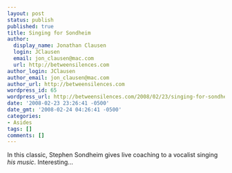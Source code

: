 ```yaml
---
layout: post
status: publish
published: true
title: Singing for Sondheim
author:
  display_name: Jonathan Clausen
  login: JClausen
  email: jon_clausen@mac.com
  url: http://betweensilences.com
author_login: JClausen
author_email: jon_clausen@mac.com
author_url: http://betweensilences.com
wordpress_id: 65
wordpress_url: http://betweensilences.com/2008/02/23/singing-for-sondheim/
date: '2008-02-23 23:26:41 -0500'
date_gmt: '2008-02-24 04:26:41 -0500'
categories:
- Asides
tags: []
comments: []
---
```

<p>In this classic, Stephen Sondheim gives live coaching to a vocalist singing <em>his music</em>.  Interesting...</p>
<div align="center">
<object width="425" height="355"><param name="movie" value="http://www.youtube.com/v/8-VXXZLh2a0&rel=0&border=0"></param><param name="wmode" value="transparent"></param><embed src="http://www.youtube.com/v/8-VXXZLh2a0&rel=0&border=0" type="application/x-shockwave-flash" wmode="transparent"width="425" height="355"></embed></object>
</div>

